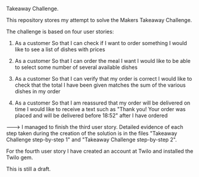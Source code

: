 Takeaway Challenge.

This repository stores my attempt to solve the Makers Takeaway Challenge.

The challenge is based on four user stories:

1) As a customer
So that I can check if I want to order something
I would like to see a list of dishes with prices

2) As a customer
So that I can order the meal I want
I would like to be able to select some number of several available dishes

3) As a customer
So that I can verify that my order is correct
I would like to check that the total I have been given matches the sum of the various dishes in my order

4) As a customer
So that I am reassured that my order will be delivered on time
I would like to receive a text such as "Thank you! Your order was placed and will be delivered before 18:52" after I have ordered

---> I managed to finish the third user story. Detailed evidence of each step taken during the creation of the solution is in the files "Takeaway Challenge step-by-step 1" and "Takeaway Challenge step-by-step 2".

For the fourth user story I have created an account at Twilo and installed the Twilo gem.

This is still a draft.
